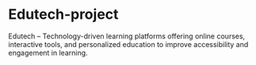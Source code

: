 # Edutech-project
Edutech – Technology-driven learning platforms offering online courses, interactive tools, and personalized education to improve accessibility and engagement in learning.
